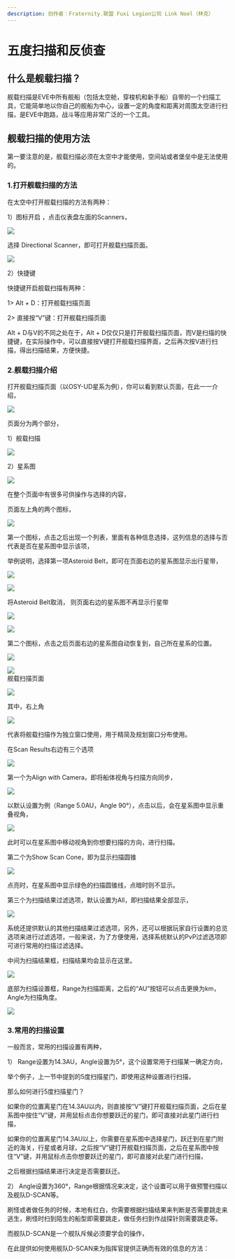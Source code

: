 ```yaml
---
description: 创作者：Fraternity.联盟 Fuxi Legion公司 Link Noel（林克）
---
```


# 五度扫描和反侦查

## 什么是舰载扫描？

舰载扫描是EVE中所有舰船（包括太空舱，穿梭机和新手船）自带的一个扫描工具，它能简单地以你自己的舰船为中心，设置一定的角度和距离对周围太空进行扫描，是EVE中跑路，战斗等应用非常广泛的一个工具。

## 舰载扫描的使用方法

第一要注意的是，舰载扫描必须在太空中才能使用，空间站或者堡垒中是无法使用的。

### 1.打开舰载扫描的方法

在太空中打开舰载扫描的方法有两种：

1）图标开启 ，点击仪表盘左面的Scanners，

![](../.gitbook/assets/1%20%284%29.png)

选择 Directional Scanner，即可打开舰载扫描页面。

![](../.gitbook/assets/2%20%282%29.png)

2）快捷键

快捷键开启舰载扫描有两种：

1&gt; Alt + D：打开舰载扫描页面

2&gt; 直接按“V”键：打开舰载扫描页面

Alt + D与V的不同之处在于，Alt + D仅仅只是打开舰载扫描页面，而V是扫描的快捷键，在实际操作中，可以直接按V键打开舰载扫描界面，之后再次按V进行扫描，得出扫描结果，方便快捷。

### 2.舰载扫描介绍

打开舰载扫描页面（以OSY-UD星系为例），你可以看到默认页面，在此一一介绍，

![](../.gitbook/assets/3%20%282%29.png)

页面分为两个部分，

1）舰载扫描

![](../.gitbook/assets/4%20%282%29.png)

2）星系图

![](../.gitbook/assets/5%20%282%29.png)

在整个页面中有很多可供操作与选择的内容，

页面左上角的两个图标，

![](../.gitbook/assets/6%20%281%29.png)

第一个图标，点击之后出现一个列表，里面有各种信息选择，这列信息的选择与否代表是否在星系图中显示该项，

举例说明，选择第一项Asteroid Belt，即可在页面右边的星系图显示出行星带，

![](../.gitbook/assets/7.png)

![](../.gitbook/assets/8.png)

将Asteroid Belt取消，  则页面右边的星系图不再显示行星带

![](../.gitbook/assets/9.png)

![](../.gitbook/assets/10.png)

第二个图标，点击之后页面右边的星系图自动恢复到，自己所在星系的位置。

![](../.gitbook/assets/11.png)

![](file:///C:/Users/ZY/AppData/Local/Temp/msohtmlclip1/01/clip_image022.jpg)  
 舰载扫描页面

![](../.gitbook/assets/12.png)

其中，右上角

![](../.gitbook/assets/13.png)

代表将舰载扫描作为独立窗口使用，用于精简及规划窗口分布使用。

在Scan Results右边有三个选项

![](../.gitbook/assets/14.png)

第一个为Align with Camera，即将船体视角与扫描方向同步，

![](../.gitbook/assets/15.png)

以默认设置为例（Range 5.0AU，Angle 90°），点击以后，会在星系图中显示重叠视角，

![](../.gitbook/assets/16.png)

此时可以在星系图中移动视角到你想要扫描的方向，进行扫描。

第二个为Show Scan Cone，即为显示扫描圆锥

![](../.gitbook/assets/17.png)

点亮时，在星系图中显示绿色的扫描圆锥线，点暗时则不显示。

第三个为扫描结果过滤选项，默认设置为All，即扫描结果全部显示，

![](../.gitbook/assets/18.png)

系统还提供默认的其他扫描结果过滤选项，另外，还可以根据玩家自行设置的总览选项来进行过滤选项，一般来说，为了方便使用，选择系统默认的PvP过滤选项即可进行常用的扫描过滤选择。

中间为扫描结果框，扫描结果均会显示在这里。

![](../.gitbook/assets/19.png)

底部为扫描设置框，Range为扫描距离，之后的“AU”按钮可以点击更换为km，Angle为扫描角度。

![](../.gitbook/assets/20.png)

### 3.常用的扫描设置

一般而言，常用的扫描设置有两种，

1） Range设置为14.3AU，Angle设置为5°，这个设置常用于扫描某一确定方向，

举个例子，上一节中提到的5度扫描星门，即使用这种设置进行扫描，

那么如何进行5度扫描星门？

如果你的位置离星门在14.3AU以内，则直接按“V”键打开舰载扫描页面，之后在星系图中按住“V”键，并用鼠标点击你想要跃迁的星门，即可直接对此星门进行扫描，

如果你的位置离星门14.3AU以上，你需要在星系图中选择星门，跃迁到在星门附近的海关，行星或者月球，之后按“V”键打开舰载扫描页面，之后在星系图中按住“V”键，并用鼠标点击你想要跃迁的星门，即可直接对此星门进行扫描，

之后根据扫描结果进行决定是否需要跃迁。

2） Angle设置为360°，Range根据情况来决定，这个设置可以用于做预警扫描以及舰队D-SCAN等。

刷怪或者做任务的时候，本地有红白，你需要根据扫描结果来判断是否需要跳走来逃生，刷怪时扫到陌生的船型即需要跳走，做任务扫到作战探针则需要跳走等。

而舰队D-SCAN是一个舰队斥候必须要学会的操作，

在此提供如何使用舰队D-SCAN来为指挥官提供正确而有效的信息的方法：



